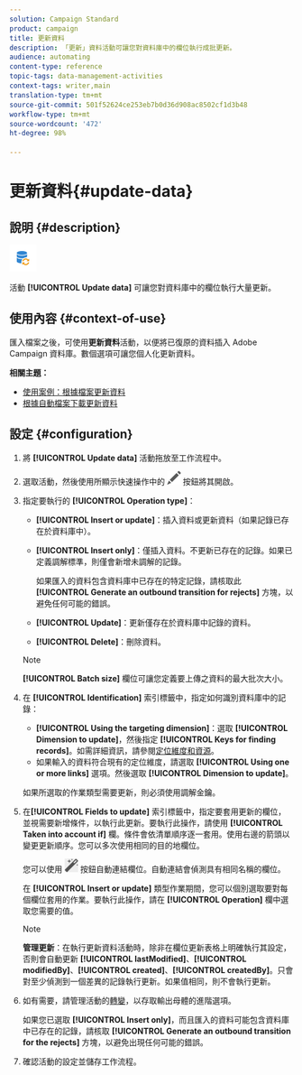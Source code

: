 ```yaml
---
solution: Campaign Standard
product: campaign
title: 更新資料
description: 「更新」資料活動可讓您對資料庫中的欄位執行成批更新。
audience: automating
content-type: reference
topic-tags: data-management-activities
context-tags: writer,main
translation-type: tm+mt
source-git-commit: 501f52624ce253eb7b0d36d908ac8502cf1d3b48
workflow-type: tm+mt
source-wordcount: '472'
ht-degree: 98%

---
```



# 更新資料{#update-data}

## 說明 {#description}

![](assets/data_update.png)

活動 **[!UICONTROL Update data]** 可讓您對資料庫中的欄位執行大量更新。

## 使用內容 {#context-of-use}

匯入檔案之後，可使用&#x200B;**更新資料**&#x200B;活動，以便將已復原的資料插入 Adobe Campaign 資料庫。數個選項可讓您個人化更新資料。

**相關主題：**

* [使用案例：根據檔案更新資料](../../automating/using/update-database-file.md)
* [根據自動檔案下載更新資料](../../automating/using/update-data-automatic-download.md)

## 設定 {#configuration}

1. 將 **[!UICONTROL Update data]** 活動拖放至工作流程中。
1. 選取活動，然後使用所顯示快速操作中的 ![](assets/edit_darkgrey-24px.png) 按鈕將其開啟。
1. 指定要執行的 **[!UICONTROL Operation type]**：

   * **[!UICONTROL Insert or update]**：插入資料或更新資料（如果記錄已存在於資料庫中）。
   * **[!UICONTROL Insert only]**：僅插入資料。不更新已存在的記錄。如果已定義調解標準，則僅會新增未調解的記錄。

      如果匯入的資料包含資料庫中已存在的特定記錄，請核取此 **[!UICONTROL Generate an outbound transition for rejects]** 方塊，以避免任何可能的錯誤。

   * **[!UICONTROL Update]**：更新僅存在於資料庫中記錄的資料。
   * **[!UICONTROL Delete]**：刪除資料。

   >[!NOTE]
   >
   >**[!UICONTROL Batch size]** 欄位可讓您定義要上傳之資料的最大批次大小。

1. 在 **[!UICONTROL Identification]** 索引標籤中，指定如何識別資料庫中的記錄：

   * **[!UICONTROL Using the targeting dimension]**：選取 **[!UICONTROL Dimension to update]**，然後指定 **[!UICONTROL Keys for finding records]**。如需詳細資訊，請參閱[定位維度和資源](../../automating/using/query.md#targeting-dimensions-and-resources)。
   * 如果輸入的資料符合現有的定位維度，請選取 **[!UICONTROL Using one or more links]** 選項。然後選取 **[!UICONTROL Dimension to update]**。

   如果所選取的作業類型需要更新，則必須使用調解金鑰。

1. 在&#x200B;**[!UICONTROL Fields to update]** 索引標籤中，指定要套用更新的欄位，並視需要新增條件，以執行此更新。要執行此操作，請使用 **[!UICONTROL Taken into account if]** 欄。條件會依清單順序逐一套用。使用右邊的箭頭以變更更新順序。您可以多次使用相同的目的地欄位。

   您可以使用 ![](assets/wkf_magic_wand-24px.png) 按鈕自動連結欄位。自動連結會偵測具有相同名稱的欄位。

   在 **[!UICONTROL Insert or update]** 類型作業期間，您可以個別選取要對每個欄位套用的作業。要執行此操作，請在 **[!UICONTROL Operation]** 欄中選取您需要的值。

   >[!NOTE]
   >
   >**管理更新**：在執行更新資料活動時，除非在欄位更新表格上明確執行其設定，否則會自動更新 **[!UICONTROL lastModified]**、**[!UICONTROL modifiedBy]**、**[!UICONTROL created]**、**[!UICONTROL createdBy]**。只會對至少偵測到一個差異的記錄執行更新。如果值相同，則不會執行更新。

1. 如有需要，請管理活動的[轉變](../../automating/using/activity-properties.md)，以存取輸出母體的進階選項。

   如果您已選取 **[!UICONTROL Insert only]**，而且匯入的資料可能包含資料庫中已存在的記錄，請核取 **[!UICONTROL Generate an outbound transition for the rejects]** 方塊，以避免出現任何可能的錯誤。

1. 確認活動的設定並儲存工作流程。
